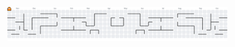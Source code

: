 <picture>
  <source media="(prefers-color-scheme: dark)" srcset="https://raw.githubusercontent.com/tridib371/tridib371/output/pacman-contribution-graph-dark.svg">
  <source media="(prefers-color-scheme: light)" srcset="https://raw.githubusercontent.com/tridib371/tridib371/output/pacman-contribution-graph.svg">
  <img alt="pacman contribution graph" src="https://raw.githubusercontent.com/tridib371/tridib371/output/pacman-contribution-graph.svg">
</picture>

###
